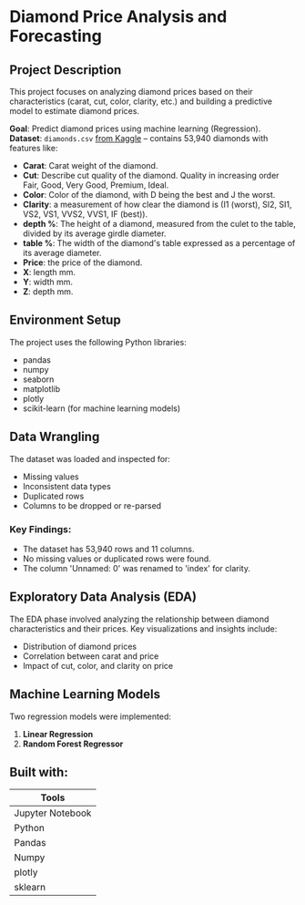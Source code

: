 # Diamond Price Analysis and Forecasting

## Project Description
This project focuses on analyzing diamond prices based on their characteristics (carat, cut, color, clarity, etc.) and building a predictive model to estimate diamond prices.

**Goal**: Predict diamond prices using machine learning (Regression).  
**Dataset**: `diamonds.csv` [from Kaggle](https://www.kaggle.com/datasets/shivam2503/diamonds) – contains 53,940 diamonds with features like:

- **Carat**: Carat weight of the diamond.
- **Cut**: Describe cut quality of the diamond. Quality in increasing order Fair, Good, Very Good, Premium, Ideal.
- **Color**: Color of the diamond, with D being the best and J the worst.
- **Clarity**: a measurement of how clear the diamond is (I1 (worst), SI2, SI1, VS2, VS1, VVS2, VVS1, IF (best)).
- **depth %**: The height of a diamond, measured from the culet to the table, divided by its average girdle diameter.
- **table %**: The width of the diamond's table expressed as a percentage of its average diameter.
- **Price**: the price of the diamond.
- **X**: length mm.
- **Y**: width mm.
- **Z**: depth mm.

## Environment Setup
The project uses the following Python libraries:
- pandas
- numpy
- seaborn
- matplotlib
- plotly
- scikit-learn (for machine learning models)

## Data Wrangling
The dataset was loaded and inspected for:
- Missing values
- Inconsistent data types
- Duplicated rows
- Columns to be dropped or re-parsed

### Key Findings:
- The dataset has 53,940 rows and 11 columns.
- No missing values or duplicated rows were found.
- The column 'Unnamed: 0' was renamed to 'index' for clarity.

## Exploratory Data Analysis (EDA)
The EDA phase involved analyzing the relationship between diamond characteristics and their prices. Key visualizations and insights include:
- Distribution of diamond prices
- Correlation between carat and price
- Impact of cut, color, and clarity on price

## Machine Learning Models
Two regression models were implemented:
1. **Linear Regression**
2. **Random Forest Regressor**

## Built with:
| Tools 		|
| -------- 		|
| Jupyter Notebook	|
| Python	   	|
| Pandas		|
| Numpy			|
| plotly		|
| sklearn |

